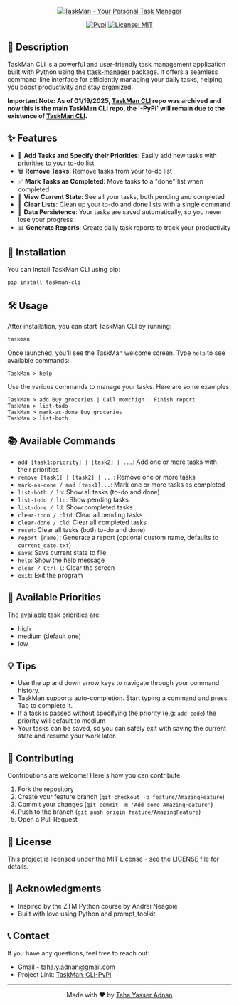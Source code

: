 <div align="center">

[![TaskMan - Your Personal Task Manager](https://img.shields.io/badge/TaskMan-Your%20Personal%20Task%20Manager-blue?style=for-the-badge&logo=python&logoColor=white)](https://github.com/tahadnan/To-do-list-manager)

[![Pypi](https://badge.fury.io/py/taskman-cli.svg)](https://badge.fury.io/py/taskman-cli)
[![License: MIT](https://img.shields.io/badge/License-MIT-yellow.svg)](https://opensource.org/licenses/MIT)

</div>

## 📝 Description

TaskMan CLI is a powerful and user-friendly task management application built with Python using the [ttask-manager](https://pypi.org/project/ttask-manager/) package. It offers a seamless command-line interface for efficiently managing your daily tasks, helping you boost productivity and stay organized.  

**Important Note: As of 01/19/2025, [TaskMan CLI](https://github.com/tahadnan/TaskMan-CLI.git) repo was archived and now this is the main TaskMan CLI repo, the '-PyPi' will remain due to the existence of [TaskMan CLI](https://github.com/tahadnan/TaskMan-CLI.git).**

## ✨ Features

- 📌 **Add Tasks and Specify their Priorities**: Easily add new tasks with priorities to your to-do list
- 🗑️ **Remove Tasks**: Remove tasks from your to-do list
- ✅ **Mark Tasks as Completed**: Move tasks to a "done" list when completed
- 👀 **View Current State**: See all your tasks, both pending and completed
- 🧹 **Clear Lists**: Clean up your to-do and done lists with a single command
- 💾 **Data Persistence**: Your tasks are saved automatically, so you never lose your progress
- 📊 **Generate Reports**: Create daily task reports to track your productivity

## 🚀 Installation

You can install TaskMan CLI using pip:

```bash
pip install taskman-cli
```

## 🛠️ Usage

After installation, you can start TaskMan CLI by running:

```bash
taskman
```

Once launched, you'll see the TaskMan welcome screen. Type `help` to see available commands:

```
TaskMan > help
```

Use the various commands to manage your tasks. Here are some examples:

```
TaskMan > add Buy groceries | Call mom:high | Finish report
TaskMan > list-todo
TaskMan > mark-as-done Buy groceries
TaskMan > list-both
```

## 📚 Available Commands

- `add [task1:priority] | [task2] | ...`: Add one or more tasks with their priorities
- `remove [task1] | [task2] | ...`: Remove one or more tasks
- `mark-as-done / mad [task1]...`: Mark one or more tasks as completed
- `list-both / lb`: Show all tasks (to-do and done)
- `list-todo / ltd`: Show pending tasks
- `list-done / ld`: Show completed tasks
- `clear-todo / cltd`: Clear all pending tasks
- `clear-done / cld`: Clear all completed tasks
- `reset`: Clear all tasks (both to-do and done)
- `report [name]`: Generate a report (optional custom name, defaults to ```current_date.txt```)
- `save`: Save current state to file
- `help`: Show the help message
- `clear / Ctrl+l`: Clear the screen
- `exit`: Exit the program

## 📶 Available Priorities
The available task priorities are:
+ high
+ medium (default one)
+ low

## 💡 Tips

- Use the up and down arrow keys to navigate through your command history.
- TaskMan supports auto-completion. Start typing a command and press Tab to complete it.
- If a task is passed without specifying the priority (e.g: ```add code```) the priority will default to medium 
- Your tasks can be saved, so you can safely exit with saving the current state and resume your work later.

## 🤝 Contributing

Contributions are welcome! Here's how you can contribute:

1. Fork the repository
2. Create your feature branch (`git checkout -b feature/AmazingFeature`)
3. Commit your changes (`git commit -m 'Add some AmazingFeature'`)
4. Push to the branch (`git push origin feature/AmazingFeature`)
5. Open a Pull Request

## 📄 License

This project is licensed under the MIT License - see the [LICENSE](LICENSE) file for details.

## 🙏 Acknowledgments

- Inspired by the ZTM Python course by Andrei Neagoie
- Built with love using Python and prompt_toolkit

## 📞 Contact

If you have any questions, feel free to reach out:

- Gmail - taha.y.adnan@gmail.com
- Project Link: [TaskMan-CLI-PyPi](https://github.com/tahadnan/TaskMan-CLI-PyPi.git)

---

<div align="center">

Made with ❤️ by [Taha Yasser Adnan](https://github.com/tahadnan)

</div>
